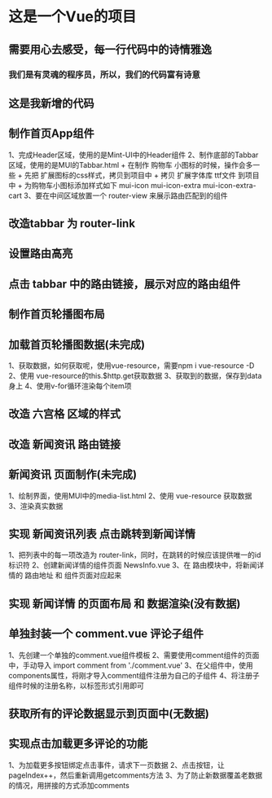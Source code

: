 # 这是一个Vue的项目

## 需要用心去感受，每一行代码中的诗情雅逸

### 我们是有灵魂的程序员，所以，我们的代码富有诗意   

## 这是我新增的代码


## 制作首页App组件
1、完成Header区域，使用的是Mint-UI中的Header组件
2、制作底部的Tabbar区域，使用的是MUI的Tabbar.html
    + 在制作 购物车 小图标的时候，操作会多一些
    + 先把 扩展图标的css样式，拷贝到项目中
    + 拷贝 扩展字体库 ttf文件 到项目中
    + 为购物车小图标添加样式如下 mui-icon mui-icon-extra mui-icon-extra-cart
3、要在中间区域放置一个 router-view 来展示路由匹配到的组件

## 改造tabbar 为 router-link

## 设置路由高亮

## 点击 tabbar 中的路由链接，展示对应的路由组件

## 制作首页轮播图布局

## 加载首页轮播图数据(未完成)
1、获取数据，如何获取呢，使用vue-resource，需要npm i vue-resource -D
2、使用 vue-resource的this.$http.get获取数据
3、获取到的数据，保存到data身上
4、使用v-for循环渲染每个item项

## 改造 六宫格 区域的样式

## 改造 新闻资讯 路由链接

## 新闻资讯 页面制作(未完成)
1、绘制界面，使用MUI中的media-list.html
2、使用 vue-resource 获取数据
3、渲染真实数据

## 实现 新闻资讯列表 点击跳转到新闻详情
1、把列表中的每一项改造为 router-link，同时，在跳转的时候应该提供唯一的id标识符
2、创建新闻详情的组件页面 NewsInfo.vue
3、在 路由模块中，将新闻详情的 路由地址 和 组件页面对应起来


## 实现 新闻详情 的页面布局 和 数据渲染(没有数据)

## 单独封装一个 comment.vue 评论子组件
1、先创建一个单独的comment.vue组件模板
2、需要使用comment组件的页面中，手动导入 import comment from './comment.vue'
3、在父组件中，使用components属性，将刚才导入comment组件注册为自己的子组件
4、将注册子组件时候的注册名称，以标签形式引用即可

## 获取所有的评论数据显示到页面中(无数据)

## 实现点击加载更多评论的功能
1、为加载更多按钮绑定点击事件，请求下一页数据
2、点击按钮，让pageIndex++，然后重新调用getcomments方法
3、为了防止新数据覆盖老数据的情况，用拼接的方式添加comments